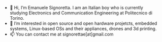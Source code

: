 - 👋 Hi, I’m Emanuele Signoretta. I am an Italian boy who is currently studying Electronics and Communication Engineering at Politecnico di Torino.
- 👀 I’m interested in open source and open hardware projetcts, embedded systems, Linux-based OSs and their appliances, drones and 3d printing.
- 📫 You can contact me at signorettae[at]gmail.com

<!---
signorettae/signorettae is a ✨ special ✨ repository because its `README.md` (this file) appears on your GitHub profile.
You can click the Preview link to take a look at your changes.
--->

